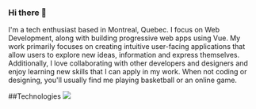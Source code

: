 ### Hi there 👋
I'm a tech enthusiast based in Montreal, Quebec. I focus on Web Development, along with building progressive web apps using Vue. My work primarily focuses on creating intuitive user-facing applications that allow users to explore new ideas, information and express themselves. Additionally, I love collaborating with other developers and designers and enjoy learning new skills that I can apply in my work. When not coding or designing, you'll usually find me playing basketball or an online game.

##Technologies
![](https://img.shields.io/badge/<WORD_ON_LEFT>-<WORD_ON_RIGHT>-informational?style=flat&logo=<LOGO_NAME>&logoColor=white&color=2bbc8a)


<!--
**itsminani/itsminani** is a ✨ _special_ ✨ repository because its `README.md` (this file) appears on your GitHub profile.

Here are some ideas to get you started:

- 🔭 I’m currently working on ...
- 🌱 I’m currently learning ...
- 👯 I’m looking to collaborate on ...
- 🤔 I’m looking for help with ...
- 💬 Ask me about ...
- 📫 How to reach me: ...
- 😄 Pronouns: ...
- ⚡ Fun fact: ...
-->
<!-- Banner Goes Here -->
<!-- I'm a tech enthusiast based in Montreal, Quebec. I focus on Web Development, along with building progressive web apps using Vue. My work primarily focuses on creating intuitive user-facing applications that allow users to explore new ideas, information and express themselves. Additionally, I love collaborating with other developers and designers and enjoy learning new skills that I can apply in my work. When not coding or designing, you'll usually find me playing basketball or an online game. -->
